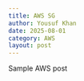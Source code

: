 ```yaml
---
title: AWS SG
author: Yousuf Khan
date: 2025-08-01
category: AWS
layout: post
---
```


Sample AWS post